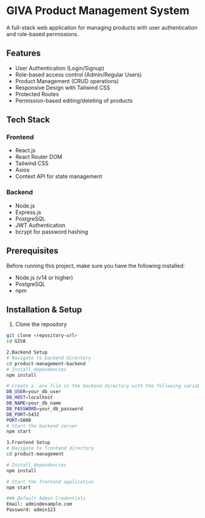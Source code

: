 # GIVA Product Management System

A full-stack web application for managing products with user authentication and role-based permissions.

## Features

- User Authentication (Login/Signup)
- Role-based access control (Admin/Regular Users)
- Product Management (CRUD operations)
- Responsive Design with Tailwind CSS
- Protected Routes
- Permission-based editing/deleting of products

## Tech Stack

### Frontend
- React.js
- React Router DOM
- Tailwind CSS
- Axios
- Context API for state management

### Backend
- Node.js
- Express.js
- PostgreSQL
- JWT Authentication
- bcrypt for password hashing

## Prerequisites

Before running this project, make sure you have the following installed:
- Node.js (v14 or higher)
- PostgreSQL
- npm 

## Installation & Setup

1. Clone the repository
```bash
git clone <repository-url>
cd GIVA

2.Backend Setup
# Navigate to backend directory
cd product-management-backend
# Install dependencies
npm install

# Create a .env file in the backend directory with the following variables:
DB_USER=your_db_user
DB_HOST=localhost
DB_NAME=your_db_name
DB_PASSWORD=your_db_password
DB_PORT=5432
PORT=5000
# Start the backend server
npm start

3.Frontend Setup
# Navigate to frontend directory
cd product-management

# Install dependencies
npm install

# Start the frontend application
npm start

### Default Admin Credentials
Email: admin@example.com
Password: admin123


